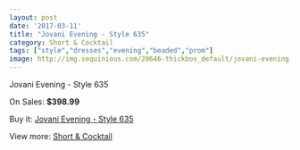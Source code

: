 ```yaml
---
layout: post
date: '2017-03-11'
title: "Jovani Evening - Style 635"
category: Short & Cocktail
tags: ["style","dresses","evening","beaded","prom"]
image: http://img.sequinious.com/20646-thickbox_default/jovani-evening-style-635.jpg
---
```

Jovani Evening - Style 635

On Sales: **$398.99**
<a href="https://www.sequinious.com/short-cocktail/9181-jovani-evening-style-635.html"><amp-img layout="responsive" width="600" height="600" src="//img.sequinious.com/20646-thickbox_default/jovani-evening-style-635.jpg" alt="Jovani Evening - Style 635 0" /></a>
<a href="https://www.sequinious.com/short-cocktail/9181-jovani-evening-style-635.html"><amp-img layout="responsive" width="600" height="600" src="//img.sequinious.com/20648-thickbox_default/jovani-evening-style-635.jpg" alt="Jovani Evening - Style 635 1" /></a>
<a href="https://www.sequinious.com/short-cocktail/9181-jovani-evening-style-635.html"><amp-img layout="responsive" width="600" height="600" src="//img.sequinious.com/20647-thickbox_default/jovani-evening-style-635.jpg" alt="Jovani Evening - Style 635 2" /></a>

Buy it: [Jovani Evening - Style 635](https://www.sequinious.com/short-cocktail/9181-jovani-evening-style-635.html "Jovani Evening - Style 635")

View more: [Short & Cocktail](https://www.sequinious.com/9-short-cocktail "Short & Cocktail")